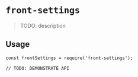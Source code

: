 # `front-settings`

> TODO: description

## Usage

```
const frontSettings = require('front-settings');

// TODO: DEMONSTRATE API
```
